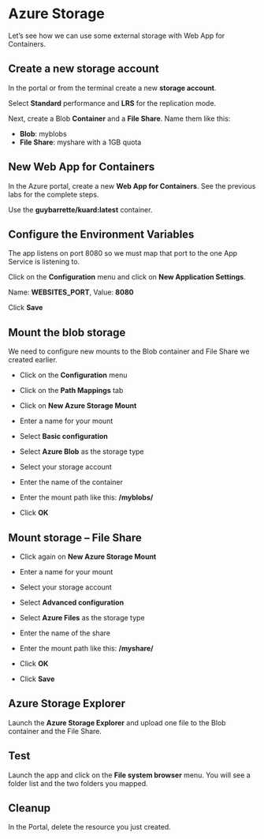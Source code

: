 # Azure Storage

Let’s see how we can use some external storage with Web App for Containers.

## Create a new storage account

In the portal or from the terminal create a new **storage account**.

Select **Standard** performance and **LRS** for the replication mode.

Next, create a Blob **Container** and a **File Share**.  Name them like this:

* **Blob**: myblobs
* **File Share**: myshare with a 1GB quota

## New Web App for Containers

In the Azure portal, create a new **Web App for Containers**.  See the previous labs for the complete steps.

Use the **guybarrette/kuard:latest** container.

## Configure the Environment Variables

The app listens on port 8080 so we must map that port to the one App Service is listening to.

Click on the **Configuration** menu and click on **New Application Settings**.

Name: **WEBSITES_PORT**, Value: **8080**

Click **Save**

## Mount the blob storage

We need to configure new mounts to the Blob container and File Share we created earlier.

* Click on the **Configuration** menu

* Click on the **Path Mappings** tab

* Click on **New Azure Storage Mount**

* Enter a name for your mount

* Select **Basic configuration**

* Select **Azure Blob** as the storage type

* Select your storage account

* Enter the name of the container

* Enter the mount path like this: **/myblobs/**

* Click **OK**

## Mount storage – File Share

* Click again on **New Azure Storage Mount**

* Enter a name for your mount

* Select your storage account

* Select **Advanced configuration**

* Select **Azure Files** as the storage type

* Enter the name of the share

* Enter the mount path like this: **/myshare/**

* Click **OK**

* Click **Save**

## Azure Storage Explorer

Launch the **Azure Storage Explorer** and upload one file to the Blob container and the File Share.

## Test

Launch the app and click on the **File system browser** menu.  You will see a folder list and the two folders you mapped.

## Cleanup

In the Portal, delete the resource you just created.


